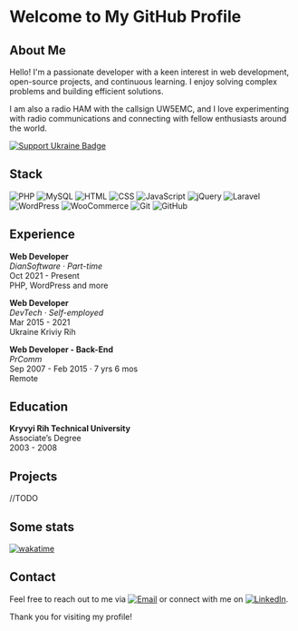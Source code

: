 # Welcome to My GitHub Profile

## About Me
Hello! 
I'm a passionate developer with a keen interest in web development, open-source projects, and continuous learning. I enjoy solving complex problems and building efficient solutions. 

I am also a radio HAM with the callsign UW5EMC, and I love experimenting with radio communications and connecting with fellow enthusiasts around the world.

[![Support Ukraine Badge](https://bit.ly/support-ukraine-now)](https://github.com/support-ukraine/support-ukraine)

## Stack
![PHP](https://img.shields.io/badge/PHP-777BB4?style=for-the-badge&logo=php&logoColor=white)
![MySQL](https://img.shields.io/badge/MySQL-4479A1?style=for-the-badge&logo=mysql&logoColor=white)
![HTML](https://img.shields.io/badge/HTML5-E34F26?style=for-the-badge&logo=html5&logoColor=white)
![CSS](https://img.shields.io/badge/CSS3-1572B6?style=for-the-badge&logo=css3&logoColor=white)
![JavaScript](https://img.shields.io/badge/JavaScript-F7DF1E?style=for-the-badge&logo=javascript&logoColor=black)
![jQuery](https://img.shields.io/badge/jQuery-0769AD?style=for-the-badge&logo=jquery&logoColor=white)
![Laravel](https://img.shields.io/badge/Laravel-FF2D20?style=for-the-badge&logo=laravel&logoColor=white)
![WordPress](https://img.shields.io/badge/WordPress-21759B?style=for-the-badge&logo=wordpress&logoColor=white)
![WooCommerce](https://img.shields.io/badge/WooCommerce-96588A?style=for-the-badge&logo=woocommerce&logoColor=white)
![Git](https://img.shields.io/badge/Git-F05032?style=for-the-badge&logo=git&logoColor=white)
![GitHub](https://img.shields.io/badge/GitHub-181717?style=for-the-badge&logo=github&logoColor=white)

## Experience
**Web Developer**  
*DianSoftware · Part-time*  
Oct 2021 - Present  
PHP, WordPress and more

**Web Developer**  
*DevTech · Self-employed*  
Mar 2015 - 2021  
Ukraine Kriviy Rih

**Web Developer - Back-End**  
*PrComm*  
Sep 2007 - Feb 2015 · 7 yrs 6 mos  
Remote

## Education
**Kryvyi Rih Technical University**  
Associate’s Degree  
2003 - 2008

## Projects
//TODO

## Some stats
[![wakatime](https://wakatime.com/badge/user/6c951f5f-9202-4161-8163-a4a835366367.svg)](https://wakatime.com/@6c951f5f-9202-4161-8163-a4a835366367)

## Contact
Feel free to reach out to me via [![Email](https://img.shields.io/badge/Email-D14836?style=for-the-badge&logo=gmail&logoColor=white)](mailto:lulzsecer@gmail.com) or connect with me on [![LinkedIn](https://img.shields.io/badge/LinkedIn-0A66C2?style=for-the-badge&logo=linkedin&logoColor=white)](https://www.linkedin.com/in/devtechdpua/).

Thank you for visiting my profile!